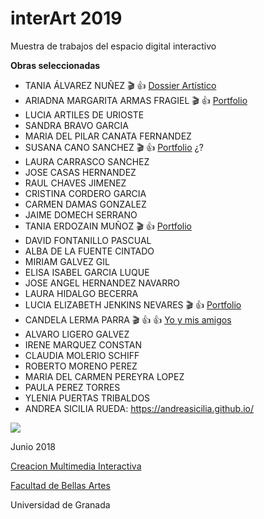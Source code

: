 # interArt 2019

Muestra de trabajos del espacio digital interactivo 

**Obras seleccionadas**

- TANIA ÁLVAREZ NUÑEZ :clapper: :+1: [Dossier Artístico](https://taniaalvarez.github.io)
- ARIADNA MARGARITA ARMAS FRAGIEL :clapper: :+1: [Portfolio](https://ariaadna.github.io/Portfolio.html)
- LUCIA ARTILES DE URIOSTE
- SANDRA BRAVO GARCIA 
- MARIA DEL PILAR CANATA FERNANDEZ
- SUSANA CANO SANCHEZ :clapper: :+1: [Portfolio](https://susankno.github.io) ¿?
- LAURA CARRASCO SANCHEZ 
- JOSE CASAS HERNANDEZ 
- RAUL CHAVES JIMENEZ 
- CRISTINA CORDERO GARCIA 
- CARMEN DAMAS GONZALEZ 
- JAIME DOMECH SERRANO
- TANIA ERDOZAIN MUÑOZ :clapper: :+1: [Portfolio](https://taniaerdozain.github.io)
- DAVID FONTANILLO PASCUAL 
- ALBA DE LA FUENTE CINTADO 
- MIRIAM GALVEZ GIL
- ELISA ISABEL GARCIA LUQUE 
- JOSE ANGEL HERNANDEZ NAVARRO
- LAURA HIDALGO BECERRA
- LUCIA ELIZABETH JENKINS NEVARES :clapper: :+1: [Portfolio](https://luciaajenkins.github.io/proyectofinal.html)
- CANDELA LERMA PARRA :clapper: :+1: :+1: [Yo y mis amigos](https://candelalermaparra.github.io)
- ALVARO LIGERO GALVEZ
- IRENE MARQUEZ CONSTAN 
- CLAUDIA MOLERIO SCHIFF  
- ROBERTO MORENO PEREZ 
- MARIA DEL CARMEN PEREYRA LOPEZ 
- PAULA PEREZ TORRES
- YLENIA PUERTAS TRIBALDOS 
- ANDREA SICILIA RUEDA: https://andreasicilia.github.io/



![](https://upload.wikimedia.org/wikipedia/commons/thumb/6/62/CC-BY-SA-Andere_Wikis_%28v%29.svg/200px-CC-BY-SA-Andere_Wikis_%28v%29.svg.png)

Junio 2018 

[Creacion Multimedia Interactiva](http://utopolis.ugr.es/cmi)

[Facultad de Bellas Artes](http://bellasartes.ugr.es)

Universidad de Granada

